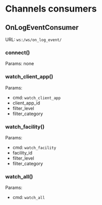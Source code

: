 # Channels consumers

## OnLogEventConsumer

URL: `ws:/ws/on_log_event/`

### connect()

Params: none

### watch_client_app()

Params:

- cmd: `watch_client_app`
- client_app_id
- filter_level
- filter_category

### watch_facility()

Params:

- cmd: `watch_facility`
- facility_id
- filter_level
- filter_category

### watch_all()

Params:

- cmd: `watch_all`

